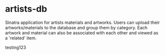 # artists-db
Sinatra application for artists materials and artworks. Users can upload their artworks/materials to the database and group them by category. Each artwork and material can also be associated with each other and viewed as a 'related' item.

testing123